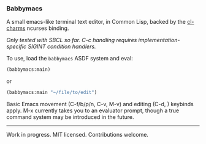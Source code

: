 ### Babbymacs

A small emacs-like terminal text editor, in Common Lisp, backed by the
[cl-charms](https://github.com/HiTECNOLOGYs/cl-charms) ncurses binding.

*Only tested with SBCL so far. C-c handling requires implementation-specific
SIGINT condition handlers.*

To use, load the `babbymacs` ASDF system and eval:

```lisp
(babbymacs:main)
```

or

```lisp
(babbymacs:main "~/file/to/edit")
```

Basic Emacs movement (C-f/b/p/n, C-v, M-v) and editing (C-d, <backspace>)
keybinds apply. M-x currently takes you to an evaluator prompt, though a true
command system may be introduced in the future.

---

Work in progress. MIT licensed. Contributions welcome.
